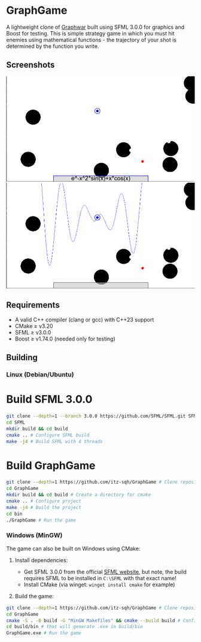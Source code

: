 # GraphGame

A lightweight clone of [Graphwar](https://www.graphwar.com/) built using SFML 3.0.0 for graphics and Boost for testing. 
This is simple strategy game in which you must hit enemies using mathematical functions - the trajectory of your shot is determined by the function you write.

## Screenshots

![Example 1](/Screenshots/Screenshot_from_2025-08-08_02-36-44.png)
![Example 2](/Screenshots/Screenshot_from_2025-08-08_02-36-56.png)

## Requirements

- A valid C++ compiler (clang or gcc) with C++23 support
- CMake ≥ v3.20
- SFML ≥ v3.0.0
- Boost ≥ v1.74.0 (needed only for testing)

## Building

### Linux (Debian/Ubuntu)

# Build SFML 3.0.0
```bash
git clone --depth=1 --branch 3.0.0 https://github.com/SFML/SFML.git SFML # Clone repository
cd SFML
mkdir build && cd build
cmake .. # Configure SFML build
make -j4 # Build SFML with 4 threads
```

# Build GraphGame
```bash
git clone --depth=1 https://github.com/itz-sqh/GraphGame # Clone repository
cd GraphGame
mkdir build && cd build # Create a directory for cmake
cmake .. # Configure project
make -j4 # Build the project
cd bin
./GraphGame # Run the game
```

### Windows (MinGW)

The game can also be built on Windows using CMake:

1. Install dependencies:
   - Get SFML 3.0.0 from the official [SFML website](https://www.sfml-dev.org/download/sfml/3.0.0), 
      but note, the build requires SFML to be installed in `C:\SFML` with that exact name!
   - Install CMake (via winget: `winget install cmake` for example)

2. Build the game:
```bash
git clone --depth=1 https://github.com/itz-sqh/GraphGame # Clone repository
cd GraphGame
cmake -S . -B build -G "MinGW Makefiles" && cmake --build build # Configure and build
cd build/bin # that will generate .exe in build/bin
GraphGame.exe # Run the game
```
